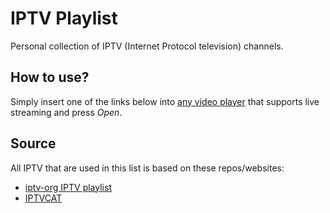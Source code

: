 # IPTV Playlist

Personal collection of IPTV (Internet Protocol television) channels.

## How to use?

Simply insert one of the links below into [any video player](https://github.com/iptv-org/awesome-iptv#apps) that supports live streaming and press _Open_.

## Source

All IPTV that are used in this list is based on these repos/websites:
- [iptv-org IPTV playlist](https://github.com/iptv-org/iptv)
- [IPTVCAT](https://iptvcat.com/indonesia__8)